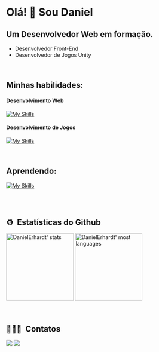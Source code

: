 # Olá! 👋 Sou Daniel
## Um Desenvolvedor Web em formação.

+ Desenvolvedor Front-End
+ Desenvolvedor de Jogos Unity

<br />

## Minhas habilidades:
#### Desenvolvimento Web
[![My Skills](https://skills.thijs.gg/icons?i=html,css,js,typescript,react,jest,redux)](https://skills.thijs.gg)
<br />
#### Desenvolvimento de Jogos
[![My Skills](https://skills.thijs.gg/icons?i=unity,cs)](https://skills.thijs.gg)

<br />

## Aprendendo:
[![My Skills](https://skills.thijs.gg/icons?i=docker,mysql,nodejs,styledcomponents)](https://skills.thijs.gg)

<br />

<!--
## Projetos em destaque:

[![Readme Card](https://github-readme-stats.vercel.app/api/pin/?username=DanielErhardt&repo=react-recipes-app&theme=codeSTACKr&border_color=ffffff)](https://github.com/DanielErhardt/react-recipes-app)
-->

<br />

## ⚙️ &nbsp;Estatísticas do Github

<p align="left">
<img height="180em" src="https://github-readme-stats.vercel.app/api?username=DanielErhardt&show_icons=true&theme=vision-friendly-dark" alt="DanielErhardt' stats"/>
<img height="180em" src="https://github-readme-stats.vercel.app/api/top-langs/?username=DanielErhardt&layout=compact&theme=vision-friendly-dark" alt="DanielErhardt' most languages"/>
</p>

<br />

## 👨🏽‍🦲 &nbsp;Contatos

<a href="https://www.linkedin.com/in/daniel-erhcardoso" target="_blank"><img src="https://img.shields.io/badge/-DanielErhardt-%230077B5?style=for-the-badge&logo=linkedin&logoColor=white" target="_blank"></a> 
<a href = "mailto:daniel.erhcardoso@gmail.com" >
  <img src="https://img.shields.io/badge/Gmail-D14836?style=for-the-badge&logo=gmail&logoColor=white" target="_blank" />
</a>
